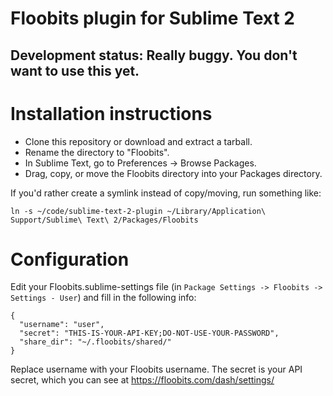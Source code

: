 # Floobits plugin for Sublime Text 2

## Development status: Really buggy. You don't want to use this yet.

# Installation instructions

* Clone this repository or download and extract a tarball.
* Rename the directory to "Floobits".
* In Sublime Text, go to Preferences -> Browse Packages.
* Drag, copy, or move the Floobits directory into your Packages directory.

If you'd rather create a symlink instead of copy/moving, run something like:

    ln -s ~/code/sublime-text-2-plugin ~/Library/Application\ Support/Sublime\ Text\ 2/Packages/Floobits

# Configuration

Edit your Floobits.sublime-settings file (in `Package Settings -> Floobits -> Settings - User`) and fill in the following info:

    {
      "username": "user",
      "secret": "THIS-IS-YOUR-API-KEY;DO-NOT-USE-YOUR-PASSWORD",
      "share_dir": "~/.floobits/shared/"
    }

Replace username with your Floobits username. The secret is your API secret, which you can see at https://floobits.com/dash/settings/
